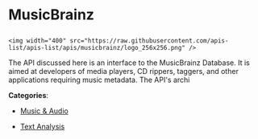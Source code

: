 # MusicBrainz<p align="center">
    <img width="400" src="https://raw.githubusercontent.com/apis-list/apis-list/apis/musicbrainz/logo_256x256.png" />
</p>

The API discussed here is an interface to the MusicBrainz Database. It is aimed at developers of media players, CD rippers, taggers, and other applications requiring music metadata.  The API's archi

**Categories**:

- [Music & Audio](https://github/apis-list/apis-list#music-and-audio)

- [Text Analysis](https://github/apis-list/apis-list#text-analysis)





